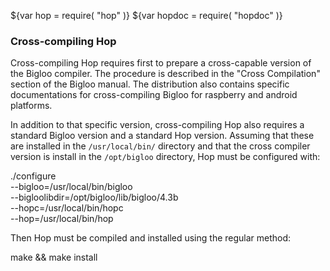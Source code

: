 ${var hop = require( "hop" )}
${var hopdoc = require( "hopdoc" )}


### Cross-compiling Hop ###

Cross-compiling Hop requires first to prepare a cross-capable version
of the Bigloo compiler. The procedure is described in the "Cross
Compilation" section of the Bigloo manual. The distribution also
contains specific documentations for cross-compiling Bigloo for
raspberry and android platforms.

In addition to that specific version, cross-compiling Hop also requires
a standard Bigloo version and a standard Hop version. Assuming that these
are installed in the `/usr/local/bin/` directory and that the cross
compiler version is install in the `/opt/bigloo` directory,
Hop must be configured with:

  ./configure \
     --bigloo=/usr/local/bin/bigloo \
     --bigloolibdir=/opt/bigloo/lib/bigloo/4.3b \
     --hopc=/usr/local/bin/hopc \
     --hop=/usr/local/bin/hop

Then Hop must be compiled and installed using the regular method:

  make && make install


